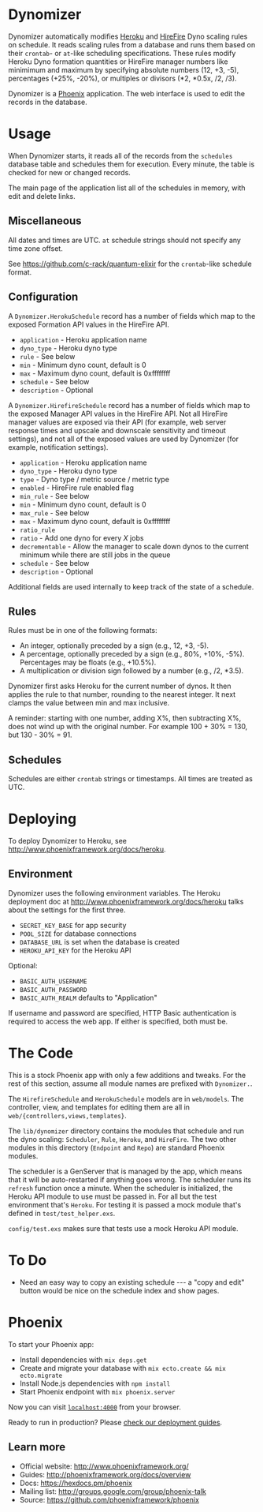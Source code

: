# Dynomizer

Dynomizer automatically modifies [Heroku](https://heroku.com/)
and [HireFire](https://hirefire.io/) Dyno scaling rules on schedule. It
reads scaling rules from a database and runs them based on their `crontab`-
or `at`-like scheduling specifications. These rules modify Heroku Dyno
formation quantities or HireFire manager numbers like minimimum and maximum
by specifying absolute numbers (12, +3, -5), percentages (+25%, -20%), or
multiples or divisors (*2, *0.5x, /2, /3).

Dynomizer is a [Phoenix](http://www.phoenixframework.org/) application. The
web interface is used to edit the records in the database.

# Usage

When Dynomizer starts, it reads all of the records from the `schedules`
database table and schedules them for execution. Every minute, the table is
checked for new or changed records.

The main page of the application list all of the schedules in memory, with
edit and delete links.

## Miscellaneous

All dates and times are UTC. `at` schedule strings should not specify any
time zone offset.

See https://github.com/c-rack/quantum-elixir for the `crontab`-like schedule
format.

## Configuration

A `Dynomizer.HerokuSchedule` record  has a number of fields which map to
the exposed Formation API values in the HireFire API.

- `application` - Heroku application name
- `dyno_type` - Heroku dyno type
- `rule` - See below
- `min` - Minimum dyno count, default is 0
- `max` - Maximum dyno count, default is 0xffffffff
- `schedule` - See below
- `description` - Optional

A `Dynomizer.HirefireSchedule` record has a number of fields which map to
the exposed Manager API values in the HireFire API. Not all HireFire manager
values are exposed via their API (for example, web server response times and
upscale and downscale sensitivity and timeout settings), and not all of the
exposed values are used by Dynomizer (for example, notification settings).

- `application` - Heroku application name
- `dyno_type` - Heroku dyno type
- `type` - Dyno type / metric source / metric type
- `enabled` - HireFire rule enabled flag
- `min_rule` - See below
- `min` - Minimum dyno count, default is 0
- `max_rule` - See below
- `max` - Maximum dyno count, default is 0xffffffff
- `ratio_rule`
- `ratio` - Add one dyno for every _X_ jobs
- `decrementable` - Allow the manager to scale down dynos to the current
  minimum while there are still jobs in the queue
- `schedule` - See below
- `description` - Optional

Additional fields are used internally to keep track of the state of a
schedule.

## Rules

Rules must be in one of the following formats:

- An integer, optionally preceded by a sign (e.g., 12, +3, -5).
- A percentage, optionally preceded by a sign (e.g., 80%, +10%, -5%).
  Percentages may be floats (e.g., +10.5%).
- A multiplication or division sign followed by a number (e.g., /2, *3.5).

Dynomizer first asks Heroku for the current number of dynos. It then applies
the rule to that number, rounding to the nearest integer. It next clamps the
value between min and max inclusive.

A reminder: starting with one number, adding X%, then subtracting X%, does
not wind up with the original number. For example 100 + 30% = 130, but 130 -
30% = 91.

## Schedules

Schedules are either `crontab` strings or timestamps. All times are
treated as UTC.

# Deploying

To deploy Dynomizer to Heroku, see
http://www.phoenixframework.org/docs/heroku.

## Environment

Dynomizer uses the following environment variables. The Heroku deployment
doc at http://www.phoenixframework.org/docs/heroku talks about the settings
for the first three.

- `SECRET_KEY_BASE` for app security
- `POOL_SIZE` for database connections
- `DATABASE_URL` is set when the database is created
- `HEROKU_API_KEY` for the Heroku API

Optional:

- `BASIC_AUTH_USERNAME`
- `BASIC_AUTH_PASSWORD`
- `BASIC_AUTH_REALM` defaults to "Application"

If username and password are specified, HTTP Basic authentication is
required to access the web app. If either is specified, both must be.

# The Code

This is a stock Phoenix app with only a few additions and tweaks. For the
rest of this section, assume all module names are prefixed with
`Dynomizer.`.

The `HirefireSchedule` and `HerokuSchedule` models are in `web/models`. The
controller, view, and templates for editing them are all in
`web/{controllers,views,templates}`.

The `lib/dynomizer` directory contains the modules that schedule and run the
dyno scaling: `Scheduler`, `Rule`, `Heroku`, and `HireFire`. The two other
modules in this directory (`Endpoint` and `Repo`) are standard Phoenix
modules.

The scheduler is a GenServer that is managed by the app, which means that it
will be auto-restarted if anything goes wrong. The scheduler runs its
`refresh` function once a minute. When the scheduler is initialized, the
Heroku API module to use must be passed in. For all but the test environment
that's `Heroku`. For testing it is passed a mock module that's defined in
`test/test_helper.exs`.

`config/test.exs` makes sure that tests use a mock Heroku API module.

# To Do

- Need an easy way to copy an existing schedule --- a "copy and edit" button
  would be nice on the schedule index and show pages.

# Phoenix

To start your Phoenix app:

  * Install dependencies with `mix deps.get`
  * Create and migrate your database with `mix ecto.create && mix ecto.migrate`
  * Install Node.js dependencies with `npm install`
  * Start Phoenix endpoint with `mix phoenix.server`

Now you can visit [`localhost:4000`](http://localhost:4000) from your browser.

Ready to run in production? Please [check our deployment guides](http://www.phoenixframework.org/docs/deployment).

## Learn more

  * Official website: http://www.phoenixframework.org/
  * Guides: http://phoenixframework.org/docs/overview
  * Docs: https://hexdocs.pm/phoenix
  * Mailing list: http://groups.google.com/group/phoenix-talk
  * Source: https://github.com/phoenixframework/phoenix
